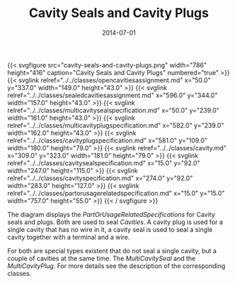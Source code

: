 ﻿---
title: Cavity Seals and Cavity Plugs
toc: false
type: specs
layout: diagram
date: "2014-07-01"
draft: false
specification: VEC
version: 1.1.1
documentType: "Recommendation"
elementType: Diagram
classes:
  - OpenCavitiesAssignment
  - SealedCavitiesAssignment
  - MultiCavitySealSpecification
  - MultiCavityPlugSpecification
  - CavityPlugSpecification
  - Cavity
  - CavitySealSpecification
  - CavitySpecification
  - PartOrUsageRelatedSpecification
menu:
  VEC-1.1.1:    
    parent: description-of-components
    identifier: description-of-components/cavity-seals-and-cavity-plugs
    weight: 1003008 

# Prev/next pager order (if `docs_section_pager` enabled in `params.toml`)
weight: 1003008
---
{{< svgfigure src="cavity-seals-and-cavity-plugs.png" width="786" height="416" caption="Cavity Seals and Cavity Plugs" numbered="true" >}}
  {{< svglink relref="../../classes/opencavitiesassignment.md" x="50.0" y="337.0" width="149.0" height="43.0" >}}
  {{< svglink relref="../../classes/sealedcavitiesassignment.md" x="596.0" y="344.0" width="157.0" height="43.0" >}}
  {{< svglink relref="../../classes/multicavitysealspecification.md" x="50.0" y="239.0" width="161.0" height="43.0" >}}
  {{< svglink relref="../../classes/multicavityplugspecification.md" x="582.0" y="239.0" width="162.0" height="43.0" >}}
  {{< svglink relref="../../classes/cavityplugspecification.md" x="581.0" y="109.0" width="180.0" height="79.0" >}}
  {{< svglink relref="../../classes/cavity.md" x="309.0" y="323.0" width="181.0" height="79.0" >}}
  {{< svglink relref="../../classes/cavitysealspecification.md" x="15.0" y="92.0" width="247.0" height="115.0" >}}
  {{< svglink relref="../../classes/cavityspecification.md" x="274.0" y="92.0" width="283.0" height="127.0" >}}
  {{< svglink relref="../../classes/partorusagerelatedspecification.md" x="15.0" y="15.0" width="757.0" height="55.0" >}}
{{< / svgfigure >}}
<p> The diagram displays the <i>PartOrUsageRelatedSpecifications</i> for Cavity seals and plugs. Both are used to seal <i>Cavities</i>. A cavity plug is used for a single cavity that has no wire in it, a cavity seal is used to seal a single cavity together with a terminal and a wire.     </p>      <p> For both are special types existent that do not seal a single cavity, but a couple of cavities at the same time. The <i>MultiCavitySeal</i> and the <i>MultiCavityPlug</i>. For more details see the description of the corresponding classes.      </p>